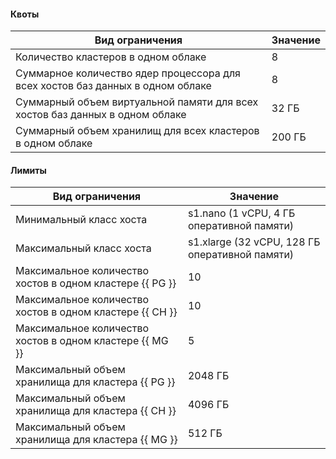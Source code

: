 #### Квоты
Вид ограничения | Значение
----- | -----
Количество кластеров в одном облаке | 8
Суммарное количество ядер процессора для всех хостов баз данных в одном облаке | 8
Суммарный объем виртуальной памяти для всех хостов баз данных в одном облаке | 32 ГБ
Суммарный объем хранилищ для всех кластеров в одном облаке | 200 ГБ


#### Лимиты
Вид ограничения | Значение
----- | -----
Минимальный класс хоста | s1.nano (1 vCPU, 4 ГБ оперативной памяти)
Максимальный класс хоста | s1.xlarge (32 vCPU, 128 ГБ оперативной памяти)
Максимальное количество хостов в одном кластере {{ PG }} | 10
Максимальное количество хостов в одном кластере {{ CH }} | 10
Максимальное количество хостов в одном кластере {{ MG }} | 5
Максимальный объем хранилища для кластера {{ PG }} | 2048 ГБ
Максимальный объем хранилища для кластера {{ CH }} | 4096 ГБ
Максимальный объем хранилища для кластера {{ MG }} | 512 ГБ
